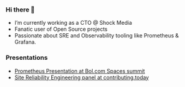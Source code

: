 ### Hi there 👋

- I’m currently working as a CTO @ Shock Media
- Fanatic user of Open Source projects
- Passionate about SRE and Observability tooling like Prometheus & Grafana.

<h3 align="left">Presentations</h3>

* <a href="https://www.youtube.com/watch?v=pks5VmwQV9k" target="blank"> Prometheus Presentation at Bol.com Spaces summit</a>
* <a href="https://www.contributing.today/speakers/sven-mollinga/" target="blank">Site Reliability Engineering panel at contributing.today</a>

